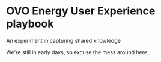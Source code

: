 # OVO Energy User Experience playbook
An experiment in capturing shared knowledge 

We're still in early days, so excuse the mess around here...
